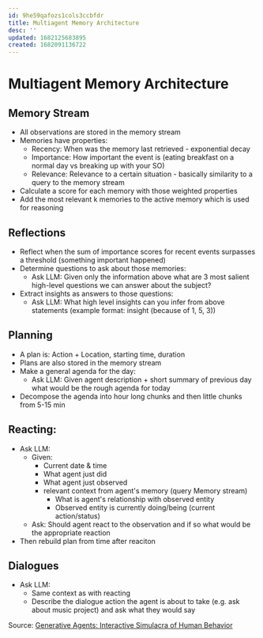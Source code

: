 ```yaml
---
id: 9he59qafozs1cols3ccbfdr
title: Multiagent Memory Architecture
desc: ''
updated: 1682125683895
created: 1682091136722
---
```

# Multiagent Memory Architecture

## Memory Stream
- All observations are stored in the memory stream
- Memories have properties:
  - Recency: When was the memory last retrieved - exponential decay
  - Importance: How important the event is (eating breakfast on a normal day vs breaking up with your SO)
  - Relevance: Relevance to a certain situation - basically similarity to a query to the memory stream
- Calculate a score for each memory with those weighted properties
- Add the most relevant k memories to the active memory which is used for reasoning

## Reflections
- Reflect when the sum of importance scores for recent events surpasses a threshold (something important happened)
- Determine questions to ask about those memories:
  - Ask LLM: Given only the information above what are 3 most salient high-level questions we can answer about the
    subject?
- Extract insights as answers to those questions:
  - Ask LLM: What high level insights can you infer from above statements (example format: insight (because of 1, 5, 3))

## Planning
- A plan is: Action + Location, starting time, duration
- Plans are also stored in the memory stream
- Make a general agenda for the day:
  - Ask LLM: Given agent description + short summary of previous day what would be the rough agenda for today
- Decompose the agenda into hour long chunks and then little chunks from 5-15 min

## Reacting:
- Ask LLM:
  - Given:
    - Current date & time
    - What agent just did
    - What agent just observed
    - relevant context from agent's memory (query Memory stream)
      - What is agent's relationship with observed entity
      - Observed entity is currently doing/being (current action/status)
  - Ask: Should agent react to the observation and if so what would be the appropriate reaction
- Then rebuild plan from time after reaciton

## Dialogues
- Ask LLM:
  - Same context as with reacting
  - Describe the dialogue action the agent is about to take (e.g. ask about music project) and ask what they would say


Source: [Generative Agents: Interactive Simulacra of Human Behavior](https://arxiv.org/abs/2304.03442)
